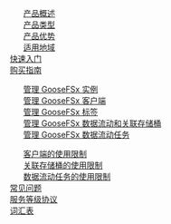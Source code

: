 <ul style="list-style-type:none;">
<li style="margin-top: 0px;"><dx-fold-block title="产品简介">
	<ul style="list-style-type:none;margin-left: 25px;">
	<li><a href="https://cloud.tencent.com/document/product/1424/77951">产品概述</a></li>
	<li><a href="https://cloud.tencent.com/document/product/1424/77952">产品类型</a></li>
	<li><a href="https://cloud.tencent.com/document/product/1424/77953">产品优势</a></li>
	<li><a href="https://cloud.tencent.com/document/product/1424/77954">适用地域</a></li>
	</ul>
</dx-fold-block>
</li>
<li style="margin-left: 25px;"><a href="https://cloud.tencent.com/document/product/1424/77950">快速入门</a></li>
<li style="margin-left: 25px;"><a href="https://cloud.tencent.com/document/product/1424/77963">购买指南</a></li>
<li style="margin-top: 0px;"><dx-fold-block title="控制台指南">
	<ul style="list-style-type:none;margin-left: 25px;">
	<li><a href="https://cloud.tencent.com/document/product/1424/77955">管理 GooseFSx 实例</a></li>
	<li><a href="https://cloud.tencent.com/document/product/1424/77956">管理 GooseFSx 客户端</a></li>
	<li><a href="https://cloud.tencent.com/document/product/1424/77957">管理 GooseFSx 标签</a></li>
	<li><a href="https://cloud.tencent.com/document/product/1424/77959">管理 GooseFSx 数据流动和关联存储桶</a></li>
	<li><a href="https://cloud.tencent.com/document/product/1424/77958">管理 GooseFSx 数据流动任务</a></li>
	</ul>
</dx-fold-block>
</li>
<li style="margin-top: 0px;"><dx-fold-block title="使用限制">
	<ul style="list-style-type:none;margin-left: 25px;">
	<li><a href="https://cloud.tencent.com/document/product/1424/77960">客户端的使用限制</a></li>
	<li><a href="https://cloud.tencent.com/document/product/1424/77961">关联存储桶的使用限制</a></li>
	<li><a href="https://cloud.tencent.com/document/product/1424/77962">数据流动任务的使用限制</a></li>
	</ul>
</dx-fold-block>
</li>
<li style="margin-left: 25px;"><a href="https://cloud.tencent.com/document/product/1424/77947">常见问题</a></li>
<li style="margin-left: 25px;"><a href="https://cloud.tencent.com/document/product/1424/78001">服务等级协议</a></li>
<li style="margin-left: 25px;"><a href="https://cloud.tencent.com/document/product/1424/77948">词汇表</a></li>
</ul>
